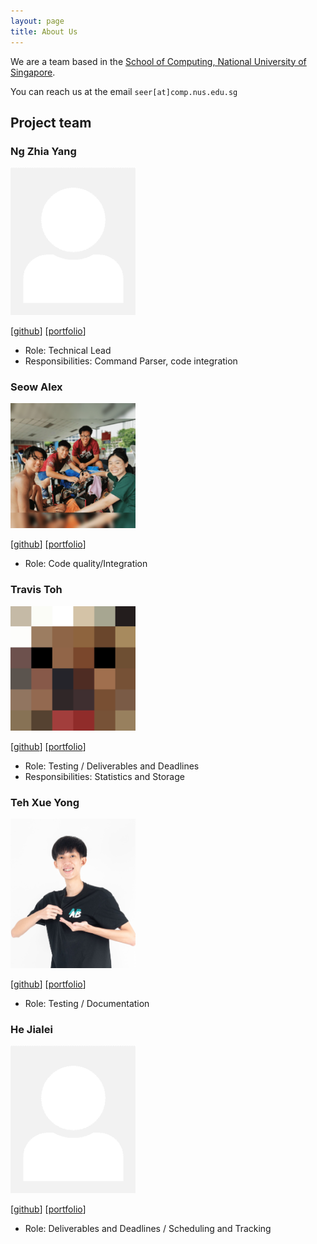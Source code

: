 ```yaml
---
layout: page
title: About Us
---
```


We are a team based in the [School of Computing, National University of Singapore](http://www.comp.nus.edu.sg).

You can reach us at the email `seer[at]comp.nus.edu.sg`

## Project team

### Ng Zhia Yang

<img src="images/zhiayang.png" width="200px">

[[github](http://github.com/zhiayang)]
[[portfolio](team/zhiayang.md)]

* Role: Technical Lead
* Responsibilities: Command Parser, code integration

### Seow Alex

<img src="images/seowalex.png" width="200px">

[[github](http://github.com/seowalex)]
[[portfolio](team/johndoe.md)]

* Role: Code quality/Integration

### Travis Toh

<img src="images/trav1st.png" width="200px">

[[github](http://github.com/trav1st)]
[[portfolio](team/trav1st.md)]

* Role: Testing / Deliverables and Deadlines
* Responsibilities: Statistics and Storage

### Teh Xue Yong

<img src="images/fall9x.png" width="200px">

[[github](http://github.com/fall9x)]
[[portfolio](team/johndoe.md)]

* Role: Testing / Documentation

### He Jialei

<img src="images/hjl99.png" width="200px">

[[github](http://github.com/hjl99)]
[[portfolio](team/johndoe.md)]

* Role: Deliverables and Deadlines / Scheduling and Tracking
